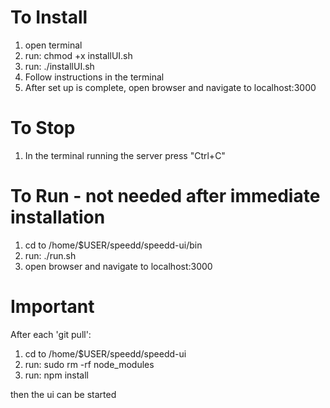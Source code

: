 # To Install #

1. open terminal
2. run: chmod +x installUI.sh
3. run: ./installUI.sh
4. Follow instructions in the terminal
5. After set up is complete, open browser and navigate to localhost:3000


# To Stop #

1. In the terminal running the server press "Ctrl+C"

# To Run - not needed after immediate installation #

1. cd to /home/$USER/speedd/speedd-ui/bin
2. run: ./run.sh
3. open browser and navigate to localhost:3000

# Important #

After each 'git pull': 

1. cd to /home/$USER/speedd/speedd-ui
2. run: sudo rm -rf node_modules
3. run: npm install

then the ui can be started
